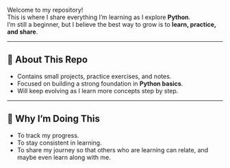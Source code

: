 Welcome to my repository!  
This is where I share everything I’m learning as I explore **Python**.  
I’m still a beginner, but I believe the best way to grow is to **learn, practice, and share**.  

---

## 📌 About This Repo
- Contains small projects, practice exercises, and notes.  
- Focused on building a strong foundation in **Python basics**.  
- Will keep evolving as I learn more concepts step by step.  

---

## 🚀 Why I’m Doing This
- To track my progress.  
- To stay consistent in learning.  
- To share my journey so that others who are learning can relate, and maybe even learn along with me.  

